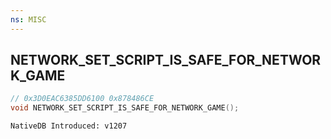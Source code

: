 ```yaml
---
ns: MISC
---
```

## NETWORK_SET_SCRIPT_IS_SAFE_FOR_NETWORK_GAME

```c
// 0x3D0EAC6385DD6100 0x878486CE
void NETWORK_SET_SCRIPT_IS_SAFE_FOR_NETWORK_GAME();
```

```
NativeDB Introduced: v1207
```

